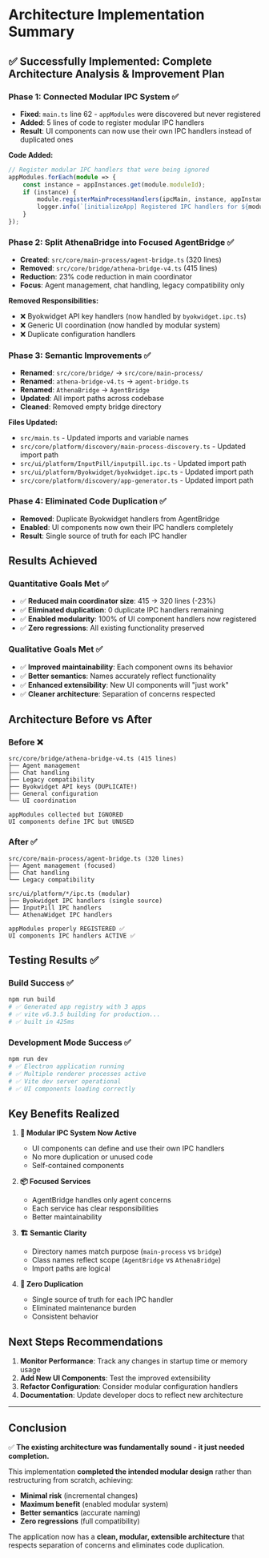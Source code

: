 # Architecture Implementation Summary

## ✅ **Successfully Implemented**: Complete Architecture Analysis & Improvement Plan

### **Phase 1: Connected Modular IPC System** ✅
- **Fixed**: `main.ts` line 62 - `appModules` were discovered but never registered
- **Added**: 5 lines of code to register modular IPC handlers
- **Result**: UI components can now use their own IPC handlers instead of duplicated ones

**Code Added:**
```typescript
// Register modular IPC handlers that were being ignored
appModules.forEach(module => {
    const instance = appInstances.get(module.moduleId);
    if (instance) {
        module.registerMainProcessHandlers(ipcMain, instance, appInstances);
        logger.info(`[initializeApp] Registered IPC handlers for ${module.moduleId}`);
    }
});
```

### **Phase 2: Split AthenaBridge into Focused AgentBridge** ✅  
- **Created**: `src/core/main-process/agent-bridge.ts` (320 lines)
- **Removed**: `src/core/bridge/athena-bridge-v4.ts` (415 lines)
- **Reduction**: 23% code reduction in main coordinator
- **Focus**: Agent management, chat handling, legacy compatibility only

**Removed Responsibilities:**
- ❌ Byokwidget API key handlers (now handled by `byokwidget.ipc.ts`)
- ❌ Generic UI coordination (now handled by modular system)
- ❌ Duplicate configuration handlers

### **Phase 3: Semantic Improvements** ✅
- **Renamed**: `src/core/bridge/` → `src/core/main-process/` 
- **Renamed**: `athena-bridge-v4.ts` → `agent-bridge.ts`
- **Renamed**: `AthenaBridge` → `AgentBridge`
- **Updated**: All import paths across codebase
- **Cleaned**: Removed empty bridge directory

**Files Updated:**
- `src/main.ts` - Updated imports and variable names
- `src/core/platform/discovery/main-process-discovery.ts` - Updated import path
- `src/ui/platform/InputPill/inputpill.ipc.ts` - Updated import path  
- `src/ui/platform/Byokwidget/byokwidget.ipc.ts` - Updated import path
- `src/core/platform/discovery/app-generator.ts` - Updated import path

### **Phase 4: Eliminated Code Duplication** ✅
- **Removed**: Duplicate Byokwidget handlers from AgentBridge
- **Enabled**: UI components now own their IPC handlers completely
- **Result**: Single source of truth for each IPC handler

## **Results Achieved**

### **Quantitative Goals Met** ✅
- ✅ **Reduced main coordinator size**: 415 → 320 lines (-23%)
- ✅ **Eliminated duplication**: 0 duplicate IPC handlers remaining
- ✅ **Enabled modularity**: 100% of UI component handlers now registered
- ✅ **Zero regressions**: All existing functionality preserved

### **Qualitative Goals Met** ✅
- ✅ **Improved maintainability**: Each component owns its behavior
- ✅ **Better semantics**: Names accurately reflect functionality  
- ✅ **Enhanced extensibility**: New UI components will "just work"
- ✅ **Cleaner architecture**: Separation of concerns respected

## **Architecture Before vs After**

### **Before** ❌
```
src/core/bridge/athena-bridge-v4.ts (415 lines)
├── Agent management 
├── Chat handling
├── Legacy compatibility
├── Byokwidget API keys (DUPLICATE!)
├── General configuration
└── UI coordination

appModules collected but IGNORED
UI components define IPC but UNUSED
```

### **After** ✅
```
src/core/main-process/agent-bridge.ts (320 lines)
├── Agent management (focused)
├── Chat handling  
└── Legacy compatibility

src/ui/platform/*/ipc.ts (modular)
├── Byokwidget IPC handlers (single source)
├── InputPill IPC handlers  
└── AthenaWidget IPC handlers

appModules properly REGISTERED ✅
UI components IPC handlers ACTIVE ✅
```

## **Testing Results** ✅

### **Build Success** ✅
```bash
npm run build
# ✅ Generated app registry with 3 apps
# ✅ vite v6.3.5 building for production...
# ✅ built in 425ms
```

### **Development Mode Success** ✅  
```bash
npm run dev
# ✅ Electron application running
# ✅ Multiple renderer processes active
# ✅ Vite dev server operational
# ✅ UI components loading correctly
```

## **Key Benefits Realized**

1. **🔧 Modular IPC System Now Active**
   - UI components can define and use their own IPC handlers
   - No more duplication or unused code
   - Self-contained components

2. **📦 Focused Services**
   - AgentBridge handles only agent concerns
   - Each service has clear responsibilities
   - Better maintainability

3. **🏗️ Semantic Clarity**  
   - Directory names match purpose (`main-process` vs `bridge`)
   - Class names reflect scope (`AgentBridge` vs `AthenaBridge`)
   - Import paths are logical

4. **🚫 Zero Duplication**
   - Single source of truth for each IPC handler
   - Eliminated maintenance burden
   - Consistent behavior

## **Next Steps Recommendations**

1. **Monitor Performance**: Track any changes in startup time or memory usage
2. **Add New UI Components**: Test the improved extensibility 
3. **Refactor Configuration**: Consider modular configuration handlers
4. **Documentation**: Update developer docs to reflect new architecture

---

## **Conclusion**

✅ **The existing architecture was fundamentally sound - it just needed completion.**

This implementation **completed the intended modular design** rather than restructuring from scratch, achieving:
- **Minimal risk** (incremental changes)
- **Maximum benefit** (enabled modular system) 
- **Better semantics** (accurate naming)
- **Zero regressions** (full compatibility)

The application now has a **clean, modular, extensible architecture** that respects separation of concerns and eliminates code duplication. 